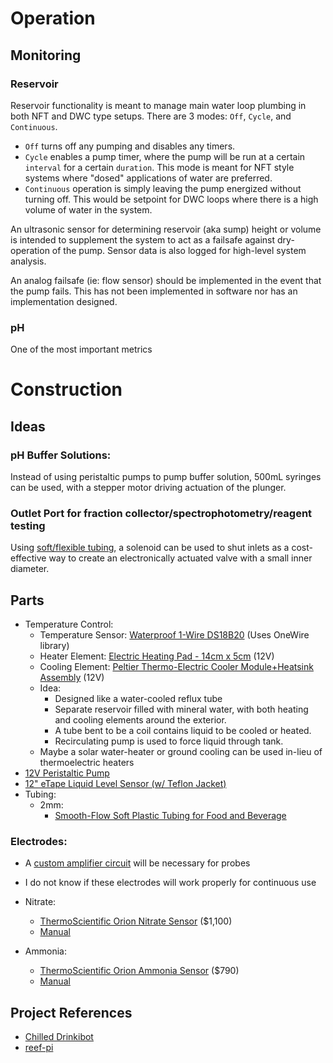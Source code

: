 # Operation

## Monitoring

### Reservoir

Reservoir functionality is meant to manage main water loop plumbing in both NFT and DWC type setups.
There are 3 modes: `Off`, `Cycle`, and `Continuous`.

- `Off` turns off any pumping and disables any timers.
- `Cycle` enables a pump timer, where the pump will be run at a certain `interval` for a certain `duration`.
This mode is meant for NFT style systems where "dosed" applications of water are preferred.
- `Continuous` operation is simply leaving the pump energized without turning off.
This would be setpoint for DWC loops where there is a high volume of water in the system.

An ultrasonic sensor for determining reservoir (aka sump) height or volume is intended to supplement the system to act as
a failsafe against dry-operation of the pump. Sensor data is also logged for high-level system analysis.

An analog failsafe (ie: flow sensor) should be implemented in the event that the pump fails. This has not been
implemented in software nor has an implementation designed.

### pH

One of the most important metrics 

# Construction

## Ideas

### pH Buffer Solutions:

Instead of using peristaltic pumps to pump buffer solution, 500mL syringes can be used,
with a stepper motor driving actuation of the plunger.

### Outlet Port for fraction collector/spectrophotometry/reagent testing

Using [soft/flexible tubing](https://www.mcmaster.com/tubing/flexibility~flexible/soft-tubing-for-air-and-water/soft-plastic-tubing-for-air-and-water/), a solenoid can be used to shut inlets as a cost-effective way to
create an electronically actuated valve with a small inner diameter.

## Parts
- Temperature Control:
    * Temperature Sensor: [Waterproof 1-Wire DS18B20](https://www.adafruit.com/product/381) (Uses OneWire library)
    * Heater Element: [Electric Heating Pad - 14cm x 5cm](https://www.adafruit.com/product/4308) (12V)
    * Cooling Element: [Peltier Thermo-Electric Cooler Module+Heatsink Assembly](https://www.adafruit.com/product/1335) (12V)
    * Idea:
        - Designed like a water-cooled reflux tube
        - Separate reservoir filled with mineral water, with both heating and cooling elements around the exterior.
        - A tube bent to be a coil contains liquid to be cooled or heated.
        - Recirculating pump is used to force liquid through tank.
    * Maybe a solar water-heater or ground cooling can be used in-lieu of thermoelectric heaters
- [12V Peristaltic Pump](https://www.adafruit.com/product/1150)
- [12" eTape Liquid Level Sensor (w/ Teflon Jacket)](https://www.adafruit.com/product/1786)
- Tubing:
    * 2mm:
      - [Smooth-Flow Soft Plastic Tubing for Food and Beverage](https://www.mcmaster.com/tubing/id~2mm/food-beverage-and-dairy-tubing/)
    
### Electrodes:

* A [custom amplifier circuit](https://electronics.stackexchange.com/questions/289548/building-a-ph-meter-circuit-is-it-feasible) will be necessary for probes
  
* I do not know if these electrodes will work properly for continuous use 
  
* Nitrate:
    * [ThermoScientific Orion Nitrate Sensor](https://www.thermofisher.com/order/catalog/product/970701#/970701) ($1,100)
    * [Manual](https://www.thermofisher.com/document-connect/document-connect.html?url=https%3A%2F%2Fassets.thermofisher.com%2FTFS-Assets%2FLSG%2Fmanuals%2FD15888~.pdf&title=Tml0cmF0ZSBJb24gU2VsZWN0aXZlIEVsZWN0cm9kZQ==)
    
* Ammonia:
    * [ThermoScientific Orion Ammonia Sensor](https://www.thermofisher.com/order/catalog/product/9512BNWP#/9512BNWP) ($790)
    * [Manual](https://www.thermofisher.com/document-connect/document-connect.html?url=https%3A%2F%2Fassets.thermofisher.com%2FTFS-Assets%2FLSG%2Fmanuals%2FD01250~.pdf&title=U3RhbmRhcmQgQW1tb25pYSBJb24gU2VsZWN0aXZlIEVsZWN0cm9kZSAtIFVzZXIgR3VpZGU=)

## Project References
- [Chilled Drinkibot](https://learn.adafruit.com/chilled-drinkibot)
- [reef-pi](https://learn.adafruit.com/search?q=reef-pi)